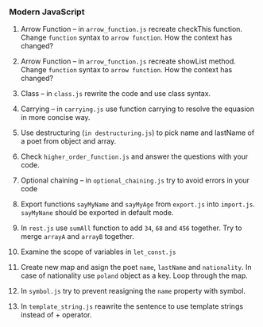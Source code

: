### Modern JavaScript ###

1. Arrow Function – in `arrow_function.js` recreate checkThis function. Change `function` syntax to `arrow function`. How the context has changed?

2. Arrow Function – in `arrow_function.js` recreate showList method. Change `function` syntax to `arrow function`. How the context has changed?

3. Class – in `class.js` rewrite the code and use class syntax.

4. Carrying – in `carrying.js` use function carrying to resolve the equasion in more concise way.

5. Use destructuring (`in destructuring.js`) to pick name and lastName of a poet from object and array.

6. Check `higher_order_function.js` and answer the questions with your code.

7. Optional chaining – in `optional_chaining.js` try to avoid errors in your code

8. Export functions `sayMyName` and `sayMyAge` from `export.js` into `import.js`. `sayMyNane` should be exported in default mode.

9. In `rest.js` use `sumAll` function to add `34`, `68` and `456` together. Try to merge `arrayA` and `arrayB` together.

10. Examine the scope of variables in `let_const.js`

11. Create new map and asign the poet `name`, `lastName` and `nationality`. In case of nationality use `poland` object as a key. Loop through the map.

12. In `symbol.js` try to prevent reasigning the `name` property with symbol.

13. In `template_string.js` reawrite the sentence to use template strings instead of + operator.


